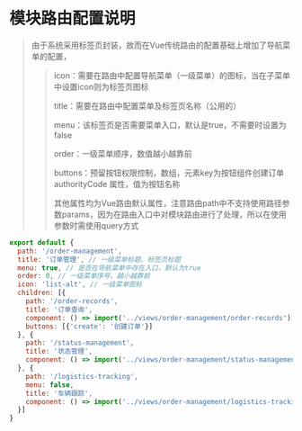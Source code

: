 # 模块路由配置说明

> 由于系统采用标签页封装，故而在Vue传统路由的配置基础上增加了导航菜单的配置，
>>icon：需要在路由中配置导航菜单（一级菜单）的图标，当在子菜单中设置icon则为标签页图标 
>>
>>title：需要在路由中配置菜单及标签页名称（公用的）
>>
>>menu：该标签页是否需要菜单入口，默认是true，不需要时设置为false
>>
>>order：一级菜单顺序，数值越小越靠前
>>
>>buttons：预留按钮权限控制，数组，元素key为按钮组件<tf-button :authorityCode='create'>创建订单</tfbutton> authorityCode 属性，值为按钮名称
>>
>>其他属性均为Vue路由默认属性，注意路由path中不支持使用路径参数params，因为在路由入口中对模块路由进行了处理，所以在使用参数时需使用query方式
>>

```javascript
export default {
  path: '/order-management',
  title: '订单管理', // 一级菜单标题、标签页标题
  menu: true, // 是否在导航菜单中存在入口，默认为true
  order: 0, // 一级菜单序号，越小越靠前
  icon: 'list-alt', // 一级菜单图标
  children: [{
    path: '/order-records',
    title: '订单查询',
    component: () => import('../views/order-management/order-records'),
    buttons: [{'create': '创建订单'}]
  }, {
    path: '/status-management',
    title: '状态管理',
    component: () => import('../views/order-management/status-management')
  }, {
    path: '/logistics-tracking',
    menu: false,
    title: '车辆跟踪',
    component: () => import('../views/order-management/logistics-tracking')
  }]
}
```